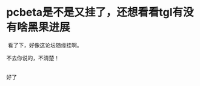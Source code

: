 # pcbeta是不是又挂了，还想看看tgl有没有啥黑果进展


<img src="static/image/smiley/yct/003.gif" smilieid="50" border="0" alt="" /> 看了下，好像这论坛随缘挂啊。

不去你说的，不清楚！<br />
<br />
<img src="static/image/smiley/default/lol.gif" smilieid="12" border="0" alt="" /><img src="static/image/smiley/default/lol.gif" smilieid="12" border="0" alt="" /><img src="static/image/smiley/default/lol.gif" smilieid="12" border="0" alt="" />

好了
